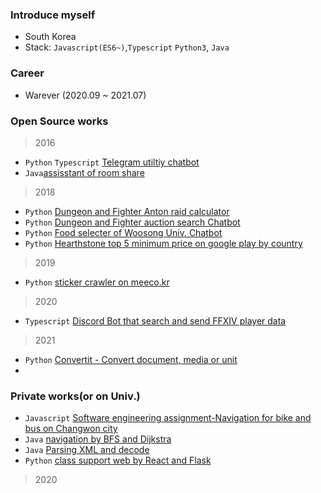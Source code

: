 ### Introduce myself

- South Korea
- Stack: `Javascript(ES6~)`,`Typescript` `Python3`, `Java`

### Career

- Warever (2020.09 ~ 2021.07)

### Open Source works

> 2016

- `Python` `Typescript` [Telegram utiltiy chatbot](https://github.com/SiGae/sigaebot)
- `Java`[assisstant of room share](https://github.com/SiGae/Boardtell)
> 2018
- `Python` [Dungeon and Fighter Anton raid calculator](https://github.com/SiGae/Dnf_addon_Anton_Raid)
- `Python` [Dungeon and Fighter auction search Chatbot](https://github.com/SiGae/DnF_searchbot)
- `Python` [Food selecter of Woosong Univ. Chatbot](https://github.com/SiGae/Woosong-food-guide)
- `Python` [Hearthstone top 5 minimum price on google play by country](https://github.com/SiGae/Secert-Card-Store)
> 2019
- `Python` [sticker crawler on meeco.kr](https://github.com/SiGae/meecoStickerCrawer)
> 2020
- `Typescript` [Discord Bot that search and send FFXIV player data](https://github.com/SiGae/FFcord)
> 2021
- `Python` [Convertit - Convert document, media or unit](https://github.com/SiGae/convert-it_back)
- 
### Private works(or on Univ.)

- `Javascript` [Software engineering assignment-Navigation for bike and bus on Changwon city](https://github.com/SiGae/2B)
- `Java` [navigation by BFS and Dijkstra](https://github.com/SiGae/adsterm)
- `Java` [Parsing XML and decode]()
- `Python` [class support web by React and Flask]()

> 2020
